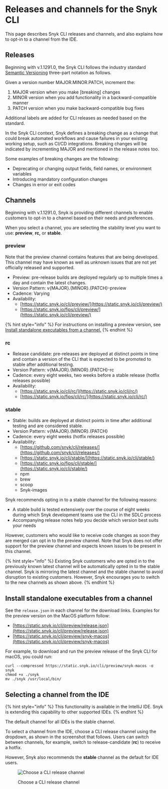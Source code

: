 # Releases and channels for the Snyk CLI

This page describes Snyk CLI releases and channels, and also explains how to opt-in to a channel from the IDE.

## Releases

Beginning with v.1.1291.0, the Snyk CLI follows the industry standard [Semantic Versioning](https://semver.org/) three-part notation as follows.

Given a version number MAJOR.MINOR.PATCH, increment the:

1. MAJOR version when you make \[breaking] changes
2. MINOR version when you add functionality in a backward-compatible manner
3. PATCH version when you make backward-compatible bug fixes

Additional labels are added for CLI releases as needed based on the standard.

In the Snyk CLI context, Snyk defines a breaking change as a change that could break automated workflows and cause failures in your existing working setup, such as CI/CD integrations. Breaking changes will be indicated by incrementing MAJOR and mentioned in the release notes too.

Some examples of breaking changes are the following:

* Deprecating or changing output fields, field names, or environment variables
* Introducing mandatory configuration changes
* Changes in error or exit codes

## Channels

Beginning with v.1.1291.0, Snyk is providing different channels to enable customers to opt-in to a channel based on their needs and preferences.

When you select a channel, you are selecting the stability level you want to use: **preview**, **rc,** or **stable**.

### preview&#x20;

Note that the preview channel contains features that are being developed. This channel may have known as well as unknown issues that are not yet officially released and supported.

* Preview: pre-release builds are deployed regularly up to multiple times a day and contain the latest changes.
* Version Pattern: v{MAJOR}.{MINOR}.{PATCH}-preview
* Cadence: Varying
* Availability:
  * [https://static.snyk.io/cli/preview/](https://static.snyk.io/cli/preview/)
  * [https://static.snyk.io/fips/cli/preview/](https://static.snyk.io/cli/preview/)

{% hint style="info" %}
For instructions on installing a preview version, see [Install standalone executables from a channel.](releases-and-channels-for-the-snyk-cli.md#install-standalone-executables-from-a-channel)
{% endhint %}

### rc&#x20;

* Release candidate: pre-releases are deployed at distinct points in time and contain a version of the CLI that is expected to be promoted to stable after additional testing.
* Version Pattern: v{MAJOR}.{MINOR}.{PATCH}-rc
* Cadence: every eight weeks, two weeks before a stable release (hotfix releases possible)
* Availability:
  * [https://static.snyk.io/cli/rc/](https://static.snyk.io/cli/rc/)
  * [https://static.snyk.io/fips/cli/rc/](https://static.snyk.io/cli/rc/)

### **stable**&#x20;

* Stable: builds are deployed at distinct points in time after additional testing and are considered stable.
* Version Pattern: v{MAJOR}.{MINOR}.{PATCH}
* Cadence: every eight weeks (hotfix releases possible)
* Availability:
  * [https://github.com/snyk/cli/releases/](https://github.com/snyk/cli/releases/)
  * [https://static.snyk.io/cli/stable/](https://static.snyk.io/cli/stable/)
  * [https://static.snyk.io/fips/cli/stable/](https://static.snyk.io/cli/stable/)
  * npm
  * brew
  * scoop
  * Snyk-images

Snyk recommends opting in to a stable channel for the following reasons:

* A stable build is tested extensively over the course of eight weeks during which Snyk development teams use the CLI in the SDLC process
* Accompanying release notes help you decide which version best suits your needs

However, customers who would like to receive code changes as soon they are merged can opt in to the preview channel. Note that Snyk does not offer support for the preview channel and expects known issues to be present in this channel.

{% hint style="info" %}
Existing Snyk customers who are opted in to the previously known latest channel will be automatically opted in to the stable channel. Snyk is mirroring the latest channel and the stable channel to avoid disruption to existing customers. However, Snyk encourages you to switch to the new channels as shown above.
{% endhint %}

## Install standalone executables from a channel

See the `release.json` in each channel for the download links. Examples for the preview version on the MacOS platform follow:

* [https://static.snyk.io/cli/preview/release.json](https://static.snyk.io/cli/preview/release.json)
* [https://static.snyk.io/cli/preview/snyk-macos](https://static.snyk.io/cli/preview/snyk-macos)

For example, to download and run the preview release of the Snyk CLI for macOS, you could run:

```
curl --compressed https://static.snyk.io/cli/preview/snyk-macos -o snyk
chmod +x ./snyk
mv ./snyk /usr/local/bin/
```

## Selecting a channel from the IDE

{% hint style="info" %}
This functionality is available in the IntelliJ IDE. Snyk is extending this capability to other supported IDEs.
{% endhint %}

The default channel for all IDEs is the stable channel.

To select a channel from the IDE, choose a CLI release channel using the dropdown, as shown in the screenshot that follows. Users can switch between channels, for example, switch to release-candidate (**rc**) to receive a hotfix.&#x20;

However, Snyk also recommends the **stable** channel as the default for IDE users.

<figure><img src="https://lh7-us.googleusercontent.com/RPWcJ4UOtDfSqXNn0V11tljHUDmz3blBCUlK8U3uAtUaodbKi4KYLeHFrqKSdQxGjlLy8VS07DsGAgsEixHnofj6igcaSduNKgdi2GTCi9FcpfuuGha5hnyVm6xypSuh2bgmpKXBQTMyUtUNL_i3RdQ" alt="Choose a CLI release channel"><figcaption><p>Choose a CLI release channel</p></figcaption></figure>
